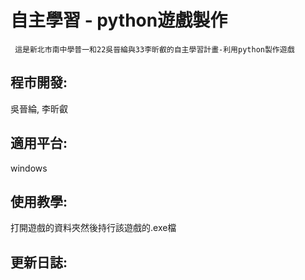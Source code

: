 # 自主學習 - python遊戲製作

```
 這是新北市南中學普一和22吳晉綸與33李昕叡的自主學習計畫-利用python製作遊戲
```

## 程市開發:
吳晉綸, 李昕叡


## 適用平台:
windows


## 使用教學:
打開遊戲的資料夾然後持行該遊戲的.exe檔


## 更新日誌:
